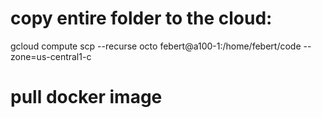 # copy entire folder to the cloud:
gcloud compute scp --recurse octo febert@a100-1:/home/febert/code --zone=us-central1-c


# pull docker image
